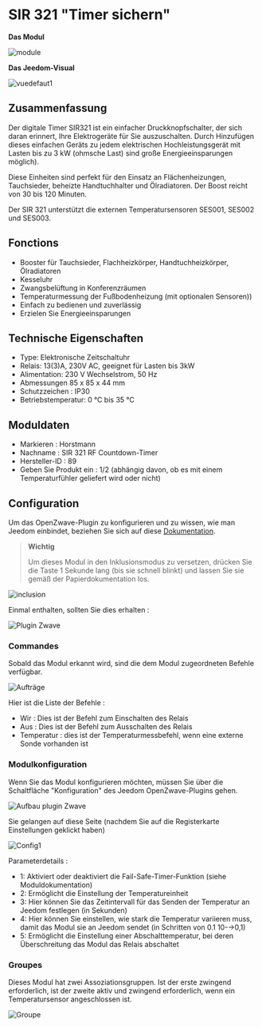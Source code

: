 # SIR 321 "Timer sichern"

**Das Modul**

![module](images/secure.sir321/module.jpg)

**Das Jeedom-Visual**

![vuedefaut1](images/secure.sir321/vuedefaut1.jpg)

## Zusammenfassung

Der digitale Timer SIR321 ist ein einfacher Druckknopfschalter, der sich daran erinnert, Ihre Elektrogeräte für Sie auszuschalten. Durch Hinzufügen dieses einfachen Geräts zu jedem elektrischen Hochleistungsgerät mit Lasten bis zu 3 kW (ohmsche Last) sind große Energieeinsparungen möglich).

Diese Einheiten sind perfekt für den Einsatz an Flächenheizungen, Tauchsieder, beheizte Handtuchhalter und Ölradiatoren. Der Boost reicht von 30 bis 120 Minuten.

Der SIR 321 unterstützt die externen Temperatursensoren SES001, SES002 und SES003.

## Fonctions

-   Booster für Tauchsieder, Flachheizkörper, Handtuchheizkörper, Ölradiatoren
-   Kesseluhr
-   Zwangsbelüftung in Konferenzräumen
-   Temperaturmessung der Fußbodenheizung (mit optionalen Sensoren))
-   Einfach zu bedienen und zuverlässig
-   Erzielen Sie Energieeinsparungen

## Technische Eigenschaften

-   Type: Elektronische Zeitschaltuhr
-   Relais: 13(3)A, 230V AC, geeignet für Lasten bis 3kW
-   Alimentation: 230 V Wechselstrom, 50 Hz
-   Abmessungen 85 x 85 x 44 mm
-   Schutzzeichen : IP30
-   Betriebstemperatur: 0 °C bis 35 °C

## Moduldaten

-   Markieren : Horstmann
-   Nachname : SIR 321 RF Countdown-Timer
-   Hersteller-ID : 89
-   Geben Sie Produkt ein : 1/2 (abhängig davon, ob es mit einem Temperaturfühler geliefert wird oder nicht)

## Configuration

Um das OpenZwave-Plugin zu konfigurieren und zu wissen, wie man Jeedom einbindet, beziehen Sie sich auf diese [Dokumentation](https://doc.jeedom.com/de_DE/plugins/automation%20protocol/openzwave/).
> **Wichtig**
>
> Um dieses Modul in den Inklusionsmodus zu versetzen, drücken Sie die Taste 1 Sekunde lang (bis sie schnell blinkt) und lassen Sie sie gemäß der Papierdokumentation los.

![inclusion](images/secure.sir321/inclusion.jpg)

Einmal enthalten, sollten Sie dies erhalten :

![Plugin Zwave](images/secure.sir321/information.jpg)

### Commandes

Sobald das Modul erkannt wird, sind die dem Modul zugeordneten Befehle verfügbar.

![Aufträge](images/secure.sir321/commandes.jpg)

Hier ist die Liste der Befehle :

-   Wir : Dies ist der Befehl zum Einschalten des Relais
-   Aus : Dies ist der Befehl zum Ausschalten des Relais
-   Temperatur : dies ist der Temperaturmessbefehl, wenn eine externe Sonde vorhanden ist

### Modulkonfiguration

Wenn Sie das Modul konfigurieren möchten, müssen Sie über die Schaltfläche "Konfiguration" des Jeedom OpenZwave-Plugins gehen.

![Aufbau plugin Zwave](images/plugin/bouton_configuration.jpg)

Sie gelangen auf diese Seite (nachdem Sie auf die Registerkarte Einstellungen geklickt haben)

![Config1](images/secure.sir321/config1.jpg)

Parameterdetails :

-   1: Aktiviert oder deaktiviert die Fail-Safe-Timer-Funktion (siehe Moduldokumentation)
-   2: Ermöglicht die Einstellung der Temperatureinheit
-   3: Hier können Sie das Zeitintervall für das Senden der Temperatur an Jeedom festlegen (in Sekunden)
-   4: Hier können Sie einstellen, wie stark die Temperatur variieren muss, damit das Modul sie an Jeedom sendet (in Schritten von 0.1 10-→0,1)
-   5: Ermöglicht die Einstellung einer Abschalttemperatur, bei deren Überschreitung das Modul das Relais abschaltet

### Groupes

Dieses Modul hat zwei Assoziationsgruppen. Ist der erste zwingend erforderlich, ist der zweite aktiv und zwingend erforderlich, wenn ein Temperatursensor angeschlossen ist.

![Groupe](images/secure.sir321/groupe.jpg)
